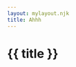 ```yaml
---
layout: mylayout.njk
title: Ahhh
---
```


# {{ title }}
<script>

let latitude = "-45.878761";
let longitude = "170.502792";

let url = "https://api.niwa.co.nz/tides/data?lat="+latitude+"&long="+longitude;
fetch(url, {
  method: "GET",
  headers: {
    "x-apikey": "mRg3UUIvxzuyZ0ESRPttGgs5FKSyXIph"
  }
})
.then(response => { return response.json() })
.then(data => {
    console.log(data);
    processTideData(data);
})

function processTideData(data){

}
</script>